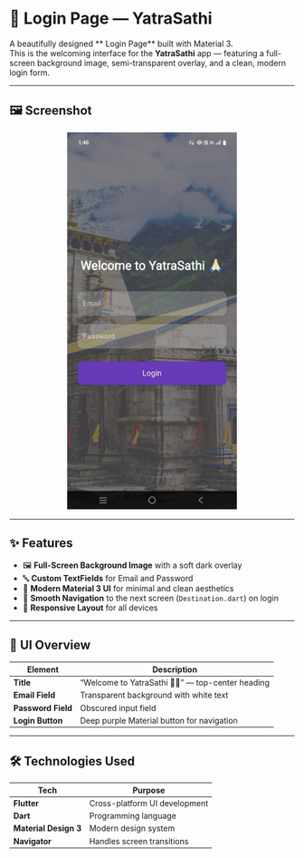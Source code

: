
# 🔐 Login Page — YatraSathi

A beautifully designed ** Login Page** built with Material 3.  
This is the welcoming interface for the **YatraSathi** app — featuring a full-screen background image, semi-transparent overlay, and a clean, modern login form.

---

## 🖼️ Screenshot

<p align="center">
  <img src="https://github.com/Akshara-11410/FS_23BCS11410_KRG_2-B/blob/8411be2fbd502341f6e027aa89f64cd2dbe6930d/Exp%205_Final_Project/Login_ui.jpeg" alt="Login Screen" width="300"/>
</p>



---

## ✨ Features

- 🖼️ **Full-Screen Background Image** with a soft dark overlay  
- 🔤 **Custom TextFields** for Email and Password  
- 🎨 **Modern Material 3 UI** for minimal and clean aesthetics  
- 🚀 **Smooth Navigation** to the next screen (`Destination.dart`) on login  
- 📱 **Responsive Layout** for all devices  

---

## 🧩 UI Overview

| Element | Description |
|----------|-------------|
| **Title** | “Welcome to YatraSathi 🙏🏻” — top-center heading |
| **Email Field** | Transparent background with white text |
| **Password Field** | Obscured input field |
| **Login Button** | Deep purple Material button for navigation |

---

## 🛠️ Technologies Used

| Tech | Purpose |
|------|----------|
| **Flutter** | Cross-platform UI development |
| **Dart** | Programming language |
| **Material Design 3** | Modern design system |
| **Navigator** | Handles screen transitions |


